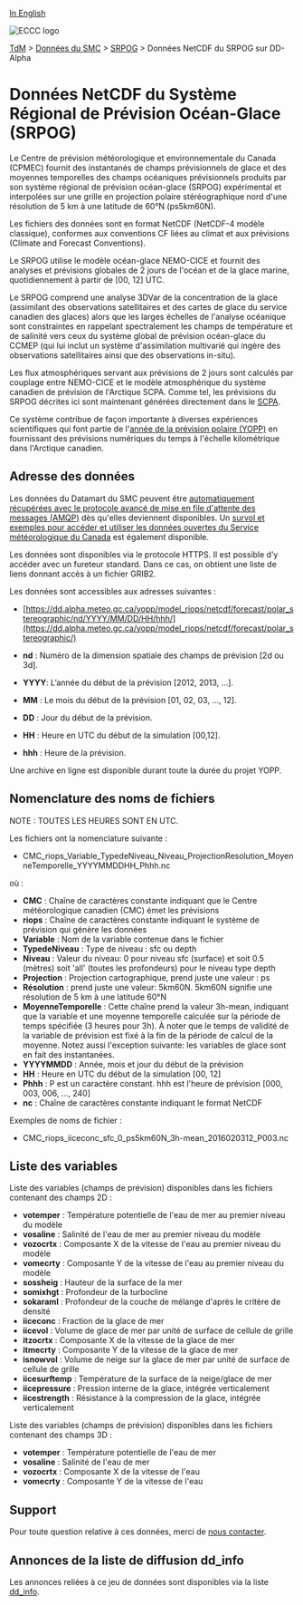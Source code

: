 [In English](readme_riops-datamart-alpha_en.md)

![ECCC logo](../../img_eccc-logo.png)

[TdM](../../readme_fr.md) > [Données du SMC](../readme_fr.md) > [SRPOG](readme_riops_fr.md) > Données NetCDF du SRPOG sur DD-Alpha

# Données NetCDF du Système Régional de Prévision Océan-Glace (SRPOG)

Le Centre de prévision météorologique et environnementale du Canada (CPMEC) fournit des instantanés de champs prévisionnels de glace et des moyennes temporelles des champs océaniques prévisionnels produits par son système régional de prévision océan-glace (SRPOG) expérimental et interpolées sur une grille en projection polaire stéréographique nord d'une résolution de 5 km à une latitude de 60°N (ps5km60N).

Les fichiers des données sont en format NetCDF (NetCDF-4 modèle classique), conformes aux conventions CF liées au climat et aux prévisions (Climate and Forecast Conventions).

Le SRPOG utilise le modèle océan-glace NEMO-CICE et fournit des analyses et prévisions globales de 2 jours de l'océan et de la glace marine, quotidiennement à partir de [00, 12] UTC.

Le SRPOG comprend une analyse 3DVar de la concentration de la glace (assimilant des observations satellitaires et des cartes de glace du service canadien des glaces) alors que les larges échelles de l'analyse océanique sont constraintes en rappelant spectralement les champs de température et de salinité vers ceux du système global de prévision océan-glace du CCMEP (qui lui inclut un système d'assimilation multivarié qui ingère des observations satellitaires ainsi que des observations in-situ).

Les flux atmosphériques servant aux prévisions de 2 jours sont calculés par couplage entre NEMO-CICE et le modèle atmosphérique du système canadien de prévision de l'Arctique SCPA. Comme tel, les prévisions du SRPOG décrites ici sont maintenant générées directement dans le [SCPA](../nwp_caps/readme_caps_fr.md).

Ce système contribue de façon importante à diverses expériences scientifiques qui font partie de l'[année de la prévision polaire (YOPP)](https://www.polarprediction.net/) en fournissant des prévisions numériques du temps à l'échelle kilométrique dans l'Arctique canadien.

## Adresse des données 

Les données du Datamart du SMC peuvent être [automatiquement récupérées avec le protocole avancé de mise en file d'attente des messages (AMQP)](../../msc-datamart/amqp_fr.md) dès qu'elles deviennent disponibles. Un [survol et exemples pour accéder et utiliser les données ouvertes du Service météorologique du Canada](../../usage/readme_fr.md) est également disponible.

Les données sont disponibles via le protocole HTTPS. Il est possible d’y accéder avec un fureteur standard. Dans ce cas, on obtient une liste de liens donnant accès à un fichier GRIB2.

Les données sont accessibles aux adresses suivantes :

* [https://dd.alpha.meteo.gc.ca/yopp/model_riops/netcdf/forecast/polar_stereographic/nd/YYYY/MM/DD/HH/hhh/](https://dd.alpha.meteo.gc.ca/yopp/model_riops/netcdf/forecast/polar_stereographic/)

* __nd__ : Numéro de la dimension spatiale des champs de prévision [2d ou 3d]. 
* __YYYY__: L’année du début de la prévision [2012, 2013, ...].
* __MM__ : Le mois du début de la prévision [01, 02, 03, ..., 12].
* __DD__ : Jour du début de la prévision.
* __HH__ : Heure en UTC du début de la simulation [00,12].
* __hhh__ : Heure de la prévision.

Une archive en ligne est disponible durant toute la durée du projet YOPP.

## Nomenclature des noms de fichiers 

NOTE : TOUTES LES HEURES SONT EN UTC.

Les fichiers ont la nomenclature suivante :

* CMC_riops_Variable_TypedeNiveau_Niveau_ProjectionResolution_MoyenneTemporelle_YYYYMMDDHH_Phhh.nc

où :

* __CMC__ : Chaîne de caractères constante indiquant que le Centre météorologique canadien (CMC) émet les prévisions
* __riops__ : Chaîne de caractères constante indiquant le système de prévision qui génère les données
* __Variable__ : Nom de la variable contenue dans le fichier
* __TypedeNiveau__ : Type de niveau : sfc ou depth
* __Niveau__ : Valeur du niveau: 0 pour niveau sfc (surface) et soit 0.5 (mètres) soit 'all' (toutes les profondeurs) pour le niveau type depth
* __Projection__ : Projection cartographique, prend juste une valeur : ps
* __Résolution__ : prend juste une valeur: 5km60N. 5km60N signifie une résolution de 5 km à une latitude 60°N
* __MoyenneTemporelle__ : Cette chaîne prend la valeur 3h-mean, indiquant que la variable et une moyenne temporelle calculée sur la période de temps spécifiée (3 heures pour 3h). À noter que le temps de validité de la variable de prévision est fixé à la fin de la période de calcul de la moyenne. Notez aussi l'exception suivante: les variables de glace sont en fait des instantanées.
* __YYYYMMDD__ : Année, mois et jour du début de la prévision
* __HH__ : Heure en UTC du début de la simulation [00, 12]
* __Phhh__ : P est un caractère constant. hhh est l'heure de prévision [000, 003, 006, ..., 240]
* __nc__ : Chaîne de caractères constante indiquant le format NetCDF

Exemples de noms de fichier : 

* CMC_riops_iiceconc_sfc_0_ps5km60N_3h-mean_2016020312_P003.nc

## Liste des variables

Liste des variables (champs de prévision) disponibles dans les fichiers contenant des champs 2D :

* __votemper__ :	Température potentielle de l'eau de mer au premier niveau du modèle
* __vosaline__ :	Salinité de l'eau de mer au premier niveau du modèle
* __vozocrtx__ :	Composante X de la vitesse de l'eau au premier niveau du modèle
* __vomecrty__ :	Composante Y de la vitesse de l'eau au premier niveau du modèle
* __sossheig__ :	Hauteur de la surface de la mer
* __somixhgt__ :	Profondeur de la turbocline 
* __sokaraml__ :	Profondeur de la couche de mélange d'après le critère de densité
* __iiceconc__ :	Fraction de la glace de mer
* __iicevol__ :		Volume de glace de mer par unité de surface de cellule de grille
* __itzocrtx__ :	Composante X de la vitesse de la glace de mer
* __itmecrty__ :	Composante Y de la vitesse de la glace de mer 
* __isnowvol__ :	Volume de neige sur la glace de mer par unité de surface de cellule de grille
* __iicesurftemp__ :	Température de la surface de la neige/glace de mer
* __iicepressure__ :	Pression interne de la glace, intégrée verticalement
* __iicestrength__ :	Résistance à la compression de la glace, intégrée verticalement

Liste des variables (champs de prévision) disponibles dans les fichiers contenant des champs 3D :

* __votemper__ : 	Température potentielle de l'eau de mer
* __vosaline__ :	Salinité de l'eau de mer 
* __vozocrtx__ :	Composante X de la vitesse de l'eau 
* __vomecrty__ :	Composante Y de la vitesse de l'eau 

## Support

Pour toute question relative à ces données, merci de [nous contacter](https://weather.gc.ca/mainmenu/contact_us_f.html).

## Annonces de la liste de diffusion dd_info 

Les annonces reliées à ce jeu de données sont disponibles via la liste [dd_info](https://comm.collab.science.gc.ca/mailman3/postorius/lists/dd_info/).